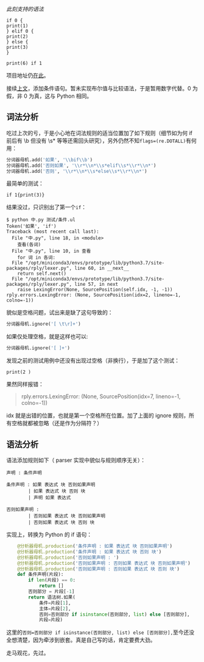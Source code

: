 *此刻支持的语法*
```
if 0 {
print(1)
} elif 0 {
print(2)
} else {
print(3)
}

print(6) if 1
```

项目地址仍[在此](https://github.com/MulanRevive/prototype)。

接续[上文](https://zhuanlan.zhihu.com/p/140430769)，添加条件语句。暂未实现布尔值与比较语法，于是暂用数字代替。0 为假，非 0 为真，这与 Python 相同。

## 词法分析

吃过上次的亏，于是小心地在词法规则的适当位置加了如下规则（细节如为何 if 前后有 \b 但没有 \s* 等等还需回头研究），另外仍然不知`flags=(re.DOTALL)`有何用：
```python
分词器母机.add('如果', '\\bif\\b')
分词器母机.add('否则如果', '\\r*\\n*\\s*elif\\s*\\r*\\n*')
分词器母机.add('否则', '\\r*\\n*\\s*else\\s*\\r*\\n*')
```
最简单的测试：
```
if 1{print(3)}
```

结果没过，只识别出了第一个`if`：
```
$ python 中.py 测试/条件.ul
Token('如果', 'if')
Traceback (most recent call last):
  File "中.py", line 18, in <module>
    查看(各词)
  File "中.py", line 10, in 查看
    for 词 in 各词:
  File "/opt/miniconda3/envs/prototype/lib/python3.7/site-packages/rply/lexer.py", line 60, in __next__
    return self.next()
  File "/opt/miniconda3/envs/prototype/lib/python3.7/site-packages/rply/lexer.py", line 57, in next
    raise LexingError(None, SourcePosition(self.idx, -1, -1))
rply.errors.LexingError: (None, SourcePosition(idx=2, lineno=-1, colno=-1))
```

貌似是空格问题，试出来是缺了这句导致的：
```python
分词器母机.ignore('[ \t\r]+')
```
如果仅处理空格，就是这样也可以:
```python
分词器母机.ignore('[ ]+')
```

发现之前的测试用例中还没有出现过空格（非换行），于是加了这个测试：
```
print(2 )
```

果然同样报错：
> rply.errors.LexingError: (None, SourcePosition(idx=7, lineno=-1, colno=-1))

idx 就是出错的位置，也就是第一个空格所在位置。加了上面的 ignore 规则，所有空格就都被忽略（还是作为分隔符？）


## 语法分析

语法添加规则如下（ parser 实现中貌似与规则顺序无关）：
```
声明 : 条件声明

条件声明 : 如果 表达式 块 否则如果声明
        | 如果 表达式 块 否则 块
        | 声明 如果 表达式

否则如果声明 : 
        | 否则如果 表达式 块 否则如果声明
        | 否则如果 表达式 块 否则 块
```

实现上，转换为 Python 的 if 语句：
```python
    @分析器母机.production('条件声明 : 如果 表达式 块 否则如果声明')
    @分析器母机.production('条件声明 : 如果 表达式 块 否则 块')
    @分析器母机.production('否则如果声明 : ')
    @分析器母机.production('否则如果声明 : 否则如果 表达式 块 否则如果声明')
    @分析器母机.production('否则如果声明 : 否则如果 表达式 块 否则 块')
    def 条件声明(片段):
        if len(片段) == 0:
            return []
        否则部分 = 片段[-1]
        return 语法树.如果(
            条件=片段[1],
            主体=片段[2],
            否则=否则部分 if isinstance(否则部分, list) else [否则部分],
            片段=片段)
```

这里的`否则=否则部分 if isinstance(否则部分, list) else [否则部分],`至今还没全想清楚，因为牵涉到嵌套。真是自己写的话，肯定要费大劲。

走马观花，先过。
